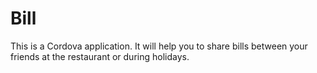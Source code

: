 Bill
====

This is a Cordova application.  It will help you to share bills between your
friends at the restaurant or during holidays.
